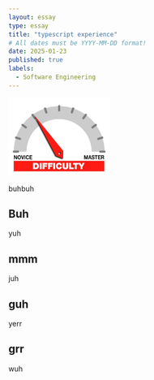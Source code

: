 ```yaml
---
layout: essay
type: essay
title: "typescript experience"
# All dates must be YYYY-MM-DD format!
date: 2025-01-23
published: true
labels:
  - Software Engineering
---
```


<img width="200px" class="rounded float-start pe-4" src="../img/difficulty/degree_difficulty.jpg">

buhbuh

## Buh

yuh

## mmm

juh

## guh

yerr

## grr

wuh
